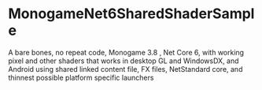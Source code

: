 # MonogameNet6SharedShaderSample
A bare bones, no repeat code,  Monogame 3.8 , Net Core 6,   with working pixel and other shaders that works in desktop GL and WindowsDX, and Android using shared linked content file, FX files, NetStandard core, and thinnest possible platform specific launchers
